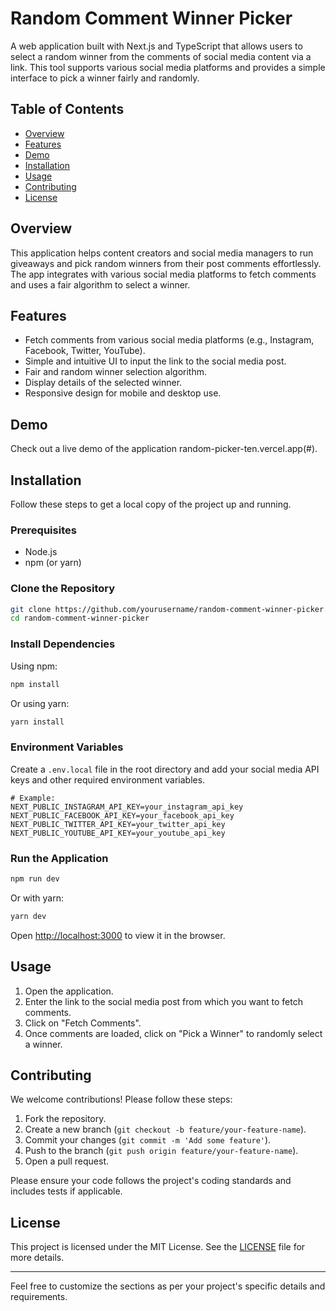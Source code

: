 # Random Comment Winner Picker

A web application built with Next.js and TypeScript that allows users to select a random winner from the comments of social media content via a link. This tool supports various social media platforms and provides a simple interface to pick a winner fairly and randomly.

## Table of Contents

- [Overview](#overview)
- [Features](#features)
- [Demo](#demo)
- [Installation](#installation)
- [Usage](#usage)
- [Contributing](#contributing)
- [License](#license)

## Overview

This application helps content creators and social media managers to run giveaways and pick random winners from their post comments effortlessly. The app integrates with various social media platforms to fetch comments and uses a fair algorithm to select a winner.

## Features

- Fetch comments from various social media platforms (e.g., Instagram, Facebook, Twitter, YouTube).
- Simple and intuitive UI to input the link to the social media post.
- Fair and random winner selection algorithm.
- Display details of the selected winner.
- Responsive design for mobile and desktop use.

## Demo

Check out a live demo of the application random-picker-ten.vercel.app(#).

## Installation

Follow these steps to get a local copy of the project up and running.

### Prerequisites

- Node.js
- npm (or yarn)

### Clone the Repository

```bash
git clone https://github.com/yourusername/random-comment-winner-picker.git
cd random-comment-winner-picker
```

### Install Dependencies

Using npm:

```bash
npm install
```

Or using yarn:

```bash
yarn install
```

### Environment Variables

Create a `.env.local` file in the root directory and add your social media API keys and other required environment variables.

```env
# Example:
NEXT_PUBLIC_INSTAGRAM_API_KEY=your_instagram_api_key
NEXT_PUBLIC_FACEBOOK_API_KEY=your_facebook_api_key
NEXT_PUBLIC_TWITTER_API_KEY=your_twitter_api_key
NEXT_PUBLIC_YOUTUBE_API_KEY=your_youtube_api_key
```

### Run the Application

```bash
npm run dev
```

Or with yarn:

```bash
yarn dev
```

Open [http://localhost:3000](http://localhost:3000) to view it in the browser.

## Usage

1. Open the application.
2. Enter the link to the social media post from which you want to fetch comments.
3. Click on "Fetch Comments".
4. Once comments are loaded, click on "Pick a Winner" to randomly select a winner.

## Contributing

We welcome contributions! Please follow these steps:

1. Fork the repository.
2. Create a new branch (`git checkout -b feature/your-feature-name`).
3. Commit your changes (`git commit -m 'Add some feature'`).
4. Push to the branch (`git push origin feature/your-feature-name`).
5. Open a pull request.

Please ensure your code follows the project's coding standards and includes tests if applicable.

## License

This project is licensed under the MIT License. See the [LICENSE](LICENSE) file for more details.

---

Feel free to customize the sections as per your project's specific details and requirements.
